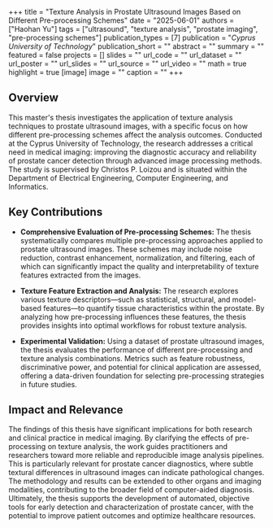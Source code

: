 +++
title = "Texture Analysis in Prostate Ultrasound Images Based on Different Pre-processing Schemes"
date = "2025-06-01"
authors = ["Haohan Yu"]
tags = ["ultrasound", "texture analysis", "prostate imaging", "pre-processing schemes"]
publication_types = [7]
publication = "_Cyprus University of Technology_"
publication_short = ""
abstract = ""
summary = ""
featured = false
projects = []
slides = ""
url_code = ""
url_dataset = ""
url_poster = ""
url_slides = ""
url_source = ""
url_video = ""
math = true
highlight = true
[image]
image = ""
caption = ""
+++

## Overview

This master's thesis investigates the application of texture analysis techniques to prostate ultrasound images, with a specific focus on how different pre-processing schemes affect the analysis outcomes. Conducted at the Cyprus University of Technology, the research addresses a critical need in medical imaging: improving the diagnostic accuracy and reliability of prostate cancer detection through advanced image processing methods. The study is supervised by Christos P. Loizou and is situated within the Department of Electrical Engineering, Computer Engineering, and Informatics.

## Key Contributions

- **Comprehensive Evaluation of Pre-processing Schemes:** The thesis systematically compares multiple pre-processing approaches applied to prostate ultrasound images. These schemes may include noise reduction, contrast enhancement, normalization, and filtering, each of which can significantly impact the quality and interpretability of texture features extracted from the images.

- **Texture Feature Extraction and Analysis:** The research explores various texture descriptors—such as statistical, structural, and model-based features—to quantify tissue characteristics within the prostate. By analyzing how pre-processing influences these features, the thesis provides insights into optimal workflows for robust texture analysis.

- **Experimental Validation:** Using a dataset of prostate ultrasound images, the thesis evaluates the performance of different pre-processing and texture analysis combinations. Metrics such as feature robustness, discriminative power, and potential for clinical application are assessed, offering a data-driven foundation for selecting pre-processing strategies in future studies.

## Impact and Relevance

The findings of this thesis have significant implications for both research and clinical practice in medical imaging. By clarifying the effects of pre-processing on texture analysis, the work guides practitioners and researchers toward more reliable and reproducible image analysis pipelines. This is particularly relevant for prostate cancer diagnostics, where subtle textural differences in ultrasound images can indicate pathological changes. The methodology and results can be extended to other organs and imaging modalities, contributing to the broader field of computer-aided diagnosis. Ultimately, the thesis supports the development of automated, objective tools for early detection and characterization of prostate cancer, with the potential to improve patient outcomes and optimize healthcare resources.
